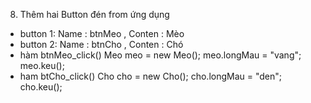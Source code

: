 8. Thêm hai Button đén from ứng dụng
  - button 1: Name : btnMeo , Conten : Mèo
  - button 2: Name : btnCho , Conten : Chó
  - hàm btnMeo_click()
    Meo meo = new Meo();
    meo.longMau = "vang";
    meo.keu();
  - ham btCho_click()
    Cho cho = new Cho();
    cho.longMau = "den";
    cho.keu();
